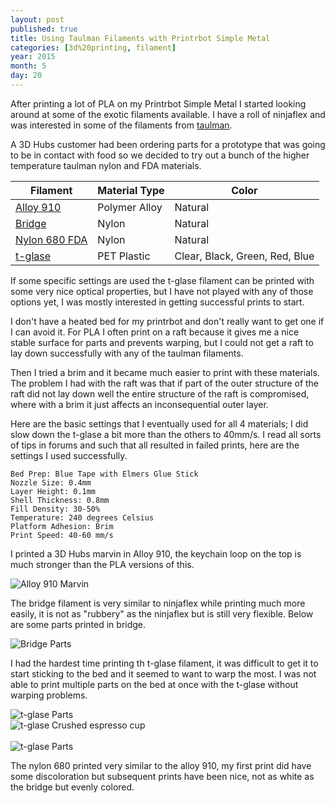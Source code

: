 ```yaml
---
layout: post
published: true
title: Using Taulman Filaments with Printrbot Simple Metal
categories: [3d%20printing, filament]
year: 2015
month: 5
day: 20
---
```

After printing a lot of PLA on my Printrbot Simple Metal I started looking around at some of the exotic filaments available.  I have a roll of ninjaflex and was interested in some of the filaments from [taulman](http://taulman3d.com/).

A 3D Hubs customer had been ordering parts for a prototype that was going to be in contact with food so we decided to try out a bunch of the higher temperature taulman nylon and FDA materials.

<div class="row">
  <div class="col-sm-8 col-sm-offset-2">
  <table class="table table-bordered table-striped table-hover">
    <thead>
      <tr>
        <th>Filament</th>
        <th>Material Type</th>
        <th>Color</th>
      </tr>
    <thead>
    <tbody>
      <tr>
        <td><a href="http://taulman3d.com/910-features.html">Alloy 910</a></td>
        <td>Polymer Alloy</td>
        <td>Natural</td>
      </tr>
      <tr>
        <td><a href="http://taulman3d.com/bridge-features.html">Bridge</a></td>
        <td>Nylon </td>
        <td>Natural</td>
      </tr>
      <tr>
        <td><a href="http://taulman3d.com/680-features.html">Nylon 680 FDA</a></td>
        <td>Nylon</td>
        <td>Natural</td>
      </tr>
      <tr>
        <td><a href="http://taulman3d.com/t-glase-features.html">t-glase</a></td>
        <td>PET Plastic</td>
        <td>Clear, Black, Green, Red, Blue</td>
      </tr>
    </tbody>
  </table>
  </div>
</div>

If some specific settings are used the t-glase filament can be printed with some very nice optical properties, but I have not played with any of those options yet, I was mostly interested in getting successful prints to start.

I don't have a heated bed for my printrbot and don't really want to get one if I can avoid it.  For PLA I often print on a raft because it gives me a nice stable surface for parts and prevents warping, but I could not get a raft to lay down successfully with any of the taulman filaments.

Then I tried a brim and it became much easier to print with these materials.  The problem I had with the raft was that if part of the outer structure of the raft did not lay down well the entire structure of the raft is compromised, where with a brim it just affects an inconsequential outer layer.

Here are the basic settings that I eventually used for all 4 materials; I did slow down the t-glase a bit more than the others to 40mm/s. I read all sorts of tips in forums and such that all resulted in failed prints, here are the settings I used successfully.

    Bed Prep: Blue Tape with Elmers Glue Stick
    Nozzle Size: 0.4mm
    Layer Height: 0.1mm
    Shell Thickness: 0.8mm
    Fill Density: 30-50%
    Temperature: 240 degrees Celsius
    Platform Adhesion: Brim
    Print Speed: 40-60 mm/s

I printed a 3D Hubs marvin in Alloy 910, the keychain loop on the top is much stronger than the PLA versions of this.

<img alt="Alloy 910 Marvin" src="//garthvh.com/assets/img/taulman/alloy_910_marvin.jpg" class="img-responsive img-rounded" />

The bridge filament is very similar to ninjaflex while printing much more easily, it is not as "rubbery" as the ninjaflex but is still very flexible. Below are some parts printed in bridge.

<img alt="Bridge Parts" src="//garthvh.com/assets/img/taulman/bridge_parts.jpg" class="img-responsive img-rounded" />

I had the hardest time printing th t-glase filament, it was difficult to get it to start sticking to the bed and it seemed to want to warp the most.  I was not able to print multiple parts on the bed at once with the t-glase without warping problems.

<div class="row">
  <div class="col-sm-4">
    <img alt="t-glase Parts" src="//garthvh.com/assets/img/taulman/tglase_parts.jpg" class="img-responsive img-rounded" />
  </div>
  <div class="col-sm-8">
    <img alt="t-glase Crushed espresso cup" src="//garthvh.com/assets/img/taulman/crushed_coffee_cup.jpg" class="img-responsive img-rounded" />
  </div>
</div>
<div class="row">
  <div class="col-sm-8 col-sm-offset-2">
  <br/>
      <img alt="t-glase Parts" src="//garthvh.com/assets/img/taulman/tglase_auger.jpg" class="img-responsive img-rounded" />
  </div>
</div>

The nylon 680 printed very similar to the alloy 910, my first print did have some discoloration but subsequent prints have been nice, not as white as the bridge but evenly colored.
